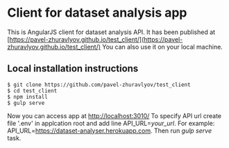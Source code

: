 # Client for dataset analysis app

This is AngularJS client for dataset analysis API. It has been published at
[https://pavel-zhuravlyov.github.io/test_client/](https://pavel-zhuravlyov.github.io/test_client/)
You can also use it on your local machine.

## Local installation instructions

    $ git clone https://github.com/pavel-zhuravlyov/test_client
    $ cd test_client
    $ npm install
    $ gulp serve

Now you can access app at [http://localhost:3010/](http://localhost:3010/)
To specify API url create file '.env' in applcation root and add line API_URL=*your_url*.
For example: API_URL=https://dataset-analyser.herokuapp.com. Then run *gulp serve* task.
